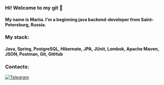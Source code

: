 ### Hi! Welcome to my git 👋

#### My name is Mariia. I'm a beginning java backend-developer from Saint-Petersburg, Russia.

### My stack: 
#### Java, Spring, PostgreSQL, Hibernate, JPA, JUnit, Lombok, Apache Maven, JSON, Postman, Git, GitHub

### Contacts:

[![Telegram](https://img.shields.io/badge/-@Mariia_Biriuk-2CA5E0?style=for-the-badge&logo=telegram&logoColor=white&link=https://t.me/Mariia_Biriuk)](https://t.me/Mariia_Biriuk) 